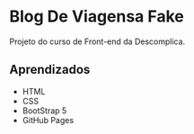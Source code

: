 
# Blog De Viagensa Fake

Projeto do curso de Front-end da Descomplica. 


## Aprendizados

- HTML
- CSS
- BootStrap 5
- GitHub Pages

